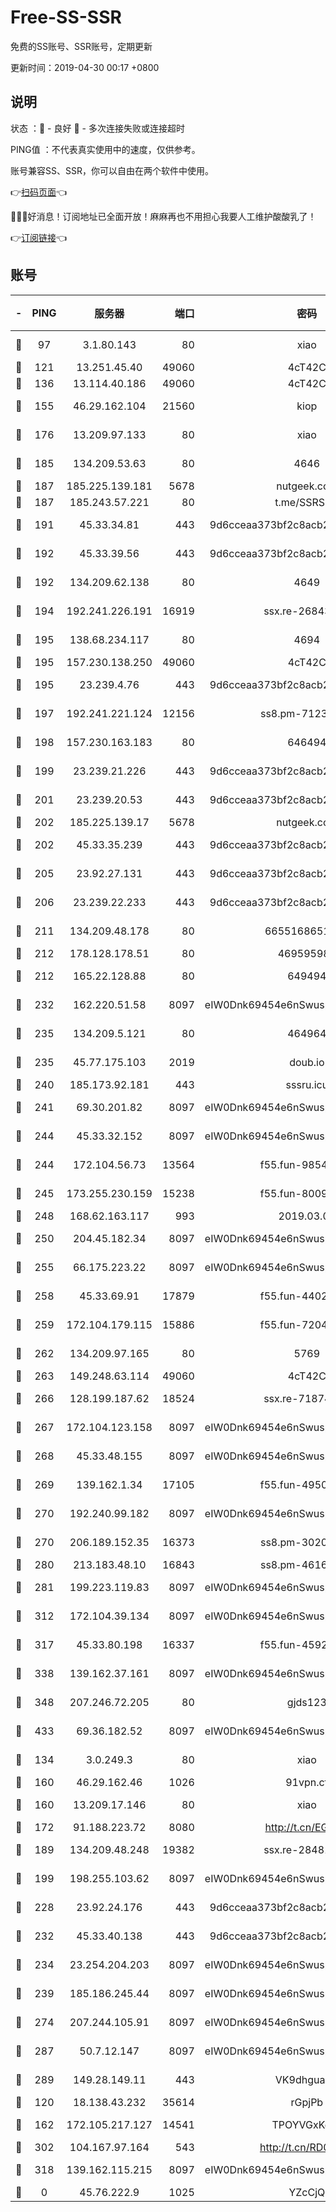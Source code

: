 # Free-SS-SSR

免费的SS账号、SSR账号，定期更新

更新时间：2019-04-30 00:17 +0800

## 说明

状态     ：🙂 - 良好 🙁 - 多次连接失败或连接超时

PING值   ：不代表真实使用中的速度，仅供参考。

账号兼容SS、SSR，你可以自由在两个软件中使用。

👉[扫码页面](https://liesauer.github.io/Free-SS-SSR/)👈

🎉🎉🎉好消息！订阅地址已全面开放！麻麻再也不用担心我要人工维护酸酸乳了！

👉[订阅链接](https://www.liesauer.net/yogurt/subscribe?ACCESS_TOKEN=DAYxR3mMaZAsaqUb)👈

## 账号

|-|PING|服务器|端口|密码|加密方式|区域|
|:----:|:----:|:-----:|-----:|:----:|:----:|:----:|
|🙂|97|3.1.80.143|80|xiao|aes-128-ctr|SG|
|🙂|121|13.251.45.40|49060|4cT42C|chacha20|SG|
|🙂|136|13.114.40.186|49060|4cT42C|chacha20|JP|
|🙂|155|46.29.162.104|21560|kiop|aes-128-ctr|RU|
|🙂|176|13.209.97.133|80|xiao|aes-128-ctr|KR|
|🙂|185|134.209.53.63|80|4646|aes-256-cfb|US|
|🙂|187|185.225.139.181|5678|nutgeek.com|rc4-md5|US|
|🙂|187|185.243.57.221|80|t.me/SSRSUB|rc4-md5|US|
|🙂|191|45.33.34.81|443|9d6cceaa373bf2c8acb22e60b6a58be6|aes-256-cfb|US|
|🙂|192|45.33.39.56|443|9d6cceaa373bf2c8acb22e60b6a58be6|aes-256-cfb|US|
|🙂|192|134.209.62.138|80|4649|aes-256-cfb|US|
|🙂|194|192.241.226.191|16919|ssx.re-26843534|aes-256-cfb|US|
|🙂|195|138.68.234.117|80|4694|aes-256-cfb|US|
|🙂|195|157.230.138.250|49060|4cT42C|chacha20|US|
|🙂|195|23.239.4.76|443|9d6cceaa373bf2c8acb22e60b6a58be6|aes-256-cfb|US|
|🙂|197|192.241.221.124|12156|ss8.pm-71237815|aes-256-cfb|US|
|🙂|198|157.230.163.183|80|646494|aes-256-cfb|US|
|🙂|199|23.239.21.226|443|9d6cceaa373bf2c8acb22e60b6a58be6|aes-256-cfb|US|
|🙂|201|23.239.20.53|443|9d6cceaa373bf2c8acb22e60b6a58be6|aes-256-cfb|US|
|🙂|202|185.225.139.17|5678|nutgeek.com|rc4-md5|US|
|🙂|202|45.33.35.239|443|9d6cceaa373bf2c8acb22e60b6a58be6|aes-256-cfb|US|
|🙂|205|23.92.27.131|443|9d6cceaa373bf2c8acb22e60b6a58be6|aes-256-cfb|US|
|🙂|206|23.239.22.233|443|9d6cceaa373bf2c8acb22e60b6a58be6|aes-256-cfb|US|
|🙂|211|134.209.48.178|80|6655168651651|aes-256-cfb|US|
|🙂|212|178.128.178.51|80|469595985|chacha20|US|
|🙂|212|165.22.128.88|80|649494|aes-256-cfb|US|
|🙂|232|162.220.51.58|8097|eIW0Dnk69454e6nSwuspv9DmS201tQ0D|aes-256-cfb|US|
|🙂|235|134.209.5.121|80|464964|aes-256-cfb|US|
|🙂|235|45.77.175.103|2019|doub.io|aes-128-ctr|SG|
|🙂|240|185.173.92.181|443|sssru.icu|rc4-md5|RU|
|🙂|241|69.30.201.82|8097|eIW0Dnk69454e6nSwuspv9DmS201tQ0D|aes-256-cfb|US|
|🙂|244|45.33.32.152|8097|eIW0Dnk69454e6nSwuspv9DmS201tQ0D|aes-256-cfb|US|
|🙂|244|172.104.56.73|13564|f55.fun-98540363|aes-256-cfb|SG|
|🙂|245|173.255.230.159|15238|f55.fun-80092431|aes-256-cfb|US|
|🙂|248|168.62.163.117|993|2019.03.07|rc4-md5|US|
|🙂|250|204.45.182.34|8097|eIW0Dnk69454e6nSwuspv9DmS201tQ0D|aes-256-cfb|US|
|🙂|255|66.175.223.22|8097|eIW0Dnk69454e6nSwuspv9DmS201tQ0D|aes-256-cfb|US|
|🙂|258|45.33.69.91|17879|f55.fun-44022614|aes-256-cfb|US|
|🙂|259|172.104.179.115|15886|f55.fun-72046432|aes-256-cfb|SG|
|🙂|262|134.209.97.165|80|5769|aes-256-cfb|SG|
|🙂|263|149.248.63.114|49060|4cT42C|chacha20|CA|
|🙂|266|128.199.187.62|18524|ssx.re-71874666|aes-256-cfb|SG|
|🙂|267|172.104.123.158|8097|eIW0Dnk69454e6nSwuspv9DmS201tQ0D|aes-256-cfb|JP|
|🙂|268|45.33.48.155|8097|eIW0Dnk69454e6nSwuspv9DmS201tQ0D|aes-256-cfb|US|
|🙂|269|139.162.1.34|17105|f55.fun-49501958|aes-256-cfb|SG|
|🙂|270|192.240.99.182|8097|eIW0Dnk69454e6nSwuspv9DmS201tQ0D|aes-256-cfb|US|
|🙂|270|206.189.152.35|16373|ss8.pm-30204107|aes-256-cfb|SG|
|🙂|280|213.183.48.10|16843|ss8.pm-46164100|rc4-md5|RU|
|🙂|281|199.223.119.83|8097|eIW0Dnk69454e6nSwuspv9DmS201tQ0D|aes-256-cfb|US|
|🙂|312|172.104.39.134|8097|eIW0Dnk69454e6nSwuspv9DmS201tQ0D|aes-256-cfb|SG|
|🙂|317|45.33.80.198|16337|f55.fun-45925350|aes-256-cfb|US|
|🙂|338|139.162.37.161|8097|eIW0Dnk69454e6nSwuspv9DmS201tQ0D|aes-256-cfb|SG|
|🙂|348|207.246.72.205|80|gjds123|aes-256-cfb|US|
|🙂|433|69.36.182.52|8097|eIW0Dnk69454e6nSwuspv9DmS201tQ0D|aes-256-cfb|US|
|🙂|134|3.0.249.3|80|xiao|aes-128-ctr|SG|
|🙂|160|46.29.162.46|1026|91vpn.cf|rc4-md5|RU|
|🙂|160|13.209.17.146|80|xiao|aes-128-ctr|KR|
|🙂|172|91.188.223.72|8080|http://t.cn/EGJIyrl|rc4-md5|RU|
|🙂|189|134.209.48.248|19382|ssx.re-28481733|aes-256-cfb|US|
|🙂|199|198.255.103.62|8097|eIW0Dnk69454e6nSwuspv9DmS201tQ0D|aes-256-cfb|US|
|🙂|228|23.92.24.176|443|9d6cceaa373bf2c8acb22e60b6a58be6|aes-256-cfb|US|
|🙂|232|45.33.40.138|443|9d6cceaa373bf2c8acb22e60b6a58be6|aes-256-cfb|US|
|🙂|234|23.254.204.203|8097|eIW0Dnk69454e6nSwuspv9DmS201tQ0D|aes-256-cfb|US|
|🙂|239|185.186.245.44|8097|eIW0Dnk69454e6nSwuspv9DmS201tQ0D|aes-256-cfb|NL|
|🙂|274|207.244.105.91|8097|eIW0Dnk69454e6nSwuspv9DmS201tQ0D|aes-256-cfb|US|
|🙂|287|50.7.12.147|8097|eIW0Dnk69454e6nSwuspv9DmS201tQ0D|aes-256-cfb|US|
|🙂|289|149.28.149.11|443|VK9dhgualsL|aes-256-cfb|SG|
|🙁|120|18.138.43.232|35614|rGpjPb|rc4-md5|SG|
|🙁|162|172.105.217.127|14541|TPOYVGxKglpi|aes-256-cfb|JP|
|🙁|302|104.167.97.164|543|http://t.cn/RD0D7sx|rc4-md5|CA|
|🙁|318|139.162.115.215|8097|eIW0Dnk69454e6nSwuspv9DmS201tQ0D|aes-256-cfb|JP|
|🙁|0|45.76.222.9|1025|YZcCjQ|rc4-md5|JP|

